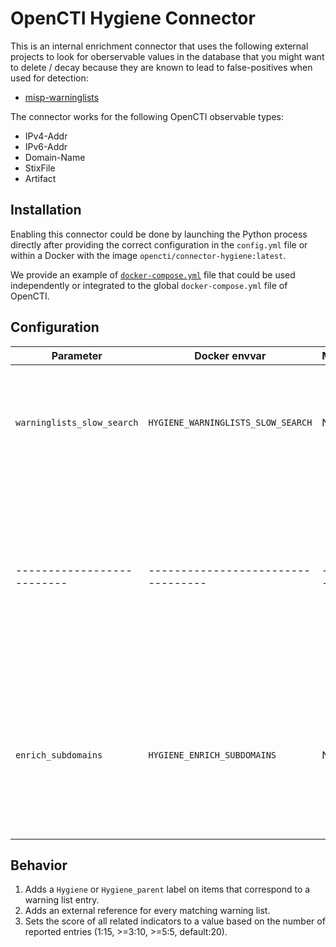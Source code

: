 # OpenCTI Hygiene Connector

This is an internal enrichment connector that uses the following external
projects to look for oberservable values in the database that you might want to
delete / decay because they are known to lead to false-positives when used for
detection:

* [misp-warninglists](https://github.com/MISP/misp-warninglists)

The connector works for the following OpenCTI observable types:

* IPv4-Addr
* IPv6-Addr
* Domain-Name
* StixFile
* Artifact

## Installation

Enabling this connector could be done by launching the Python process directly
after providing the correct configuration in the `config.yml` file or within a
Docker with the image `opencti/connector-hygiene:latest`.

We provide an example of [`docker-compose.yml`](docker-compose.yml) file that
could be used independently or integrated to the global `docker-compose.yml`
file of OpenCTI.

## Configuration

| Parameter            	     | Docker envvar                      | Mandatory | Description                                                                                                                                                                 |
| -------------------------- | ---------------------------------- | --------- | --------------------------------------------------------------------------------------------------------------------------------------------------------------------------- |
| `warninglists_slow_search` | `HYGIENE_WARNINGLISTS_SLOW_SEARCH` | No        | Enable slow search mode for the warning lists. If true, uses the most appropriate search method. Can be slower. Default: exact match.                                       |
| -------------------------- | ---------------------------------- | --------- | --------------------------------------------------------------------------------------------------------------------------------------------------------------------------- |
| `enrich_subdomains`        | `HYGIENE_ENRICH_SUBDOMAINS`        | No        | Enable enrichment of sub-domains, This option will add "hygiene_parent" label and ext refs of the parent domain to the subdomain, if sub-domain is not found but parent is. |

## Behavior

1. Adds a `Hygiene` or `Hygiene_parent` label on items that correspond to a warning list entry.
2. Adds an external reference for every matching warning list.
3. Sets the score of all related indicators to a value based on the number of
   reported entries (1:15, >=3:10, >=5:5, default:20).
